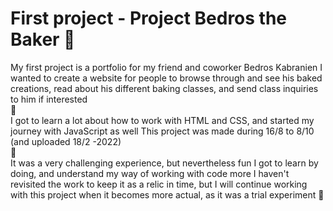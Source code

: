 # First project - Project Bedros the Baker 🥐

My first project is a portfolio for my friend and coworker Bedros Kabranien
I wanted to create a website for people to browse through and see his baked creations, read about his different baking classes, and send class inquiries to him if interested
<br>
🥖
<br>
I got to learn a lot about how to work with HTML and CSS, and started my journey with JavaScript as well
This project was made during 16/8 to 8/10 (and uploaded 18/2 -2022)
<br>
🍞
<br>
It was a very challenging experience, but nevertheless fun
I got to learn by doing, and understand my way of working with code more
I haven't revisited the work to keep it as a relic in time, but I will continue working with this project when it becomes more actual, as it was a trial experiment 🥐
